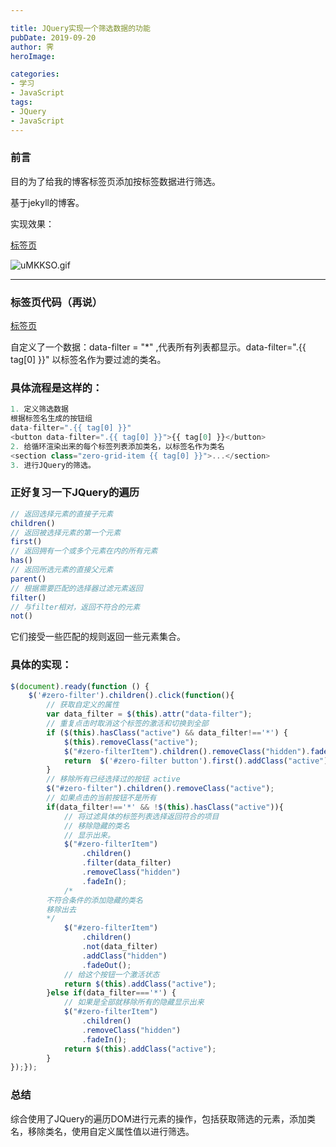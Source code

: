 ```yaml
---

title: JQuery实现一个筛选数据的功能
pubDate: 2019-09-20
author: 霁
heroImage:

categories:
- 学习
- JavaScript
tags:
- JQuery
- JavaScript
---
```


### 前言

目的为了给我的博客标签页添加按标签数据进行筛选。

基于jekyll的博客。

实现效果：

[标签页](https://xtruet.github.io/tags)

![uMKKSO.gif](https://s2.ax1x.com/2019/09/27/uMKKSO.gif)

---

### 标签页代码（再说）

[标签页](https://xtruet.github.io/tags)

自定义了一个数据：data-filter = "*" ,代表所有列表都显示。data-filter=".{{ tag[0] }}" 以标签名作为要过滤的类名。

### 具体流程是这样的：

```javascript
1. 定义筛选数据
根据标签名生成的按钮组
data-filter=".{{ tag[0] }}"
<button data-filter=".{{ tag[0] }}">{{ tag[0] }}</button>
2. 给循环渲染出来的每个标签列表添加类名，以标签名作为类名
<section class="zero-grid-item {{ tag[0] }}">...</section>
3. 进行JQuery的筛选。
```

### 正好复习一下JQuery的遍历

```javascript
// 返回选择元素的直接子元素
children()
// 返回被选择元素的第一个元素
first()
// 返回拥有一个或多个元素在内的所有元素
has()
// 返回所选元素的直接父元素
parent()
// 根据需要匹配的选择器过滤元素返回
filter()
// 与filter相对，返回不符合的元素
not()
```

它们接受一些匹配的规则返回一些元素集合。

### 具体的实现：

```javascript
$(document).ready(function () {
    $('#zero-filter').children().click(function(){
        // 获取自定义的属性
        var data_filter = $(this).attr("data-filter");
        // 重复点击时取消这个标签的激活和切换到全部
        if ($(this).hasClass("active") && data_filter!=='*') {
            $(this).removeClass("active");
            $("#zero-filterItem").children().removeClass("hidden").fadeIn();
            return  $('#zero-filter button').first().addClass("active");
        }
        // 移除所有已经选择过的按钮 active
        $("#zero-filter").children().removeClass("active");
        // 如果点击的当前按钮不是所有    
        if(data_filter!=='*' && !$(this).hasClass("active")){
            // 将过滤具体的标签列表选择返回符合的项目
            // 移除隐藏的类名
            // 显示出来。
            $("#zero-filterItem")
                .children()
                .filter(data_filter)
                .removeClass("hidden")
                .fadeIn();
            /*
        不符合条件的添加隐藏的类名
        移除出去
        */
            $("#zero-filterItem")
                .children()
                .not(data_filter)
                .addClass("hidden")
                .fadeOut();
            // 给这个按钮一个激活状态    
            return $(this).addClass("active");
        }else if(data_filter==='*') {
            // 如果是全部就移除所有的隐藏显示出来
            $("#zero-filterItem")
                .children()
                .removeClass("hidden")
                .fadeIn();
            return $(this).addClass("active");
        }
});});
```

### 总结

综合使用了JQuery的遍历DOM进行元素的操作，包括获取筛选的元素，添加类名，移除类名，使用自定义属性值以进行筛选。